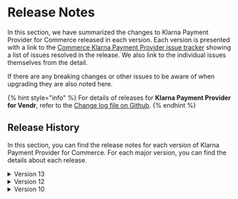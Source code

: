 # Release Notes

In this section, we have summarized the changes to Klarna Payment Provider for Commerce released in each version. Each version is presented with a link to the [Commerce Klarna Payment Provider issue tracker](https://github.com/umbraco/Umbraco.Commerce.PaymentProviders.Klarna/issues) showing a list of issues resolved in the release.  We also link to the individual issues themselves from the detail.

If there are any breaking changes or other issues to be aware of when upgrading they are also noted here.

{% hint style="info" %}
For details of releases for **Klarna Payment Provider for Vendr**, refer to the [Change log file on Github](../../changelog-archive/klarna.md).
{% endhint %}

## Release History

In this section, you can find the release notes for each version of Klarna Payment Provider for Commerce. For each major version, you can find the details about each release.

<details>

<summary>Version 13</summary>

#### [13.1.0 (January 12th 2024)](https://github.com/umbraco/Umbraco.Commerce.PaymentProviders.Klarna/issues?q=label%3Arelease%2F13.0.1+)

* Fixed Gift Cards not being taken into account (#3)(https://github.com/umbraco/Umbraco.Commerce.PaymentProviders.Klarna/issues/3)
* Fixed issue with total price adjustments not being taken into acount and so causing bad requests (#2)(https://github.com/umbraco/Umbraco.Commerce.PaymentProviders.Klarna/issues/2)

#### 13.0.0 (December 13th 2023)

* Upgraded Umbraco & Umbraco Commerce dependencey to v13
* Upgraded all 3rd party nuget dependencies

</details>

<details>

<summary>Version 12</summary>

#### [12.1.0 (January 12th 2024)](https://github.com/umbraco/Umbraco.Commerce.PaymentProviders.Klarna/issues?q=label%3Arelease%2F12.0.1+)

* Fixed Gift Cards not being taken into account (#3)(https://github.com/umbraco/Umbraco.Commerce.PaymentProviders.Klarna/issues/3)
* Fixed issue with total price adjustments not being taken into acount and so causing bad requests (#2)(https://github.com/umbraco/Umbraco.Commerce.PaymentProviders.Klarna/issues/2)
* 
#### 12.0.0 (July 5th 2023)

* [Initial product launch](https://umbraco.com/blog/umbraco-commerce-release/).
  
</details>

<details>

<summary>Version 10</summary>

#### [10.1.0 (January 12th 2024)](https://github.com/umbraco/Umbraco.Commerce.PaymentProviders.Klarna/issues?q=label%3Arelease%2F10.0.1+)

* Fixed Gift Cards not being taken into account (#3)(https://github.com/umbraco/Umbraco.Commerce.PaymentProviders.Klarna/issues/3)
* Fixed issue with total price adjustments not being taken into acount and so causing bad requests (#2)(https://github.com/umbraco/Umbraco.Commerce.PaymentProviders.Klarna/issues/2)

#### 10.0.0 (July 5th 2023)

* [Initial product launch](https://umbraco.com/blog/umbraco-commerce-release/).
  
</details>
